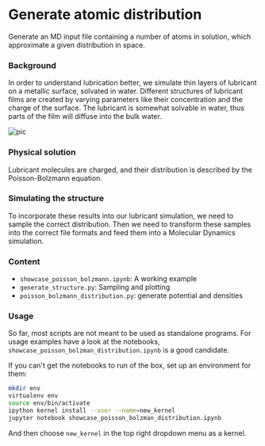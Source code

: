 # Generate atomic distribution
Generate an MD input file containing a number of atoms in solution, which approximate a given distribution in space.

### Background
In order to understand lubrication better, we simulate thin layers of lubricant on a metallic surface, solvated in water.
Different structures of lubricant films are created by varying parameters like their concentration and the charge of the surface.
The lubricant is somewhat solvable in water, thus parts of the film will diffuse into the bulk water.

![pic](https://i.ibb.co/Yh8DxVM/showpicture.png)

### Physical solution
Lubricant molecules are charged, and their distribution is described by the Poisson-Bolzmann equation.

### Simulating the structure
To incorporate these results into our lubricant simulation, we need to sample the correct distribution.
Then we need to transform these samples into the correct file formats and feed them into a Molecular Dynamics simulation.

### Content
* `showcase_poisson_bolzmann.ipynb`: A working example
* `generate_structure.py`: Sampling and plotting
* `poisson_bolzmann_distribution.py`: generate potential and densities

### Usage
So far, most scripts are not meant to be used as standalone programs.
For usage examples have a look at the notebooks, `showcase_poisson_bolzman_distribution.ipynb` is a good candidate.

If you can't get the notebooks to run of the box, set up an environment for them:
```bash
mkdir env
virtualenv env
source env/bin/activate
ipython kernel install --user --name=new_kernel
jupyter notebook showcase_poisson_bolzman_distribution.ipynb
```
And then choose `new_kernel` in the top right dropdown menu as a kernel.
